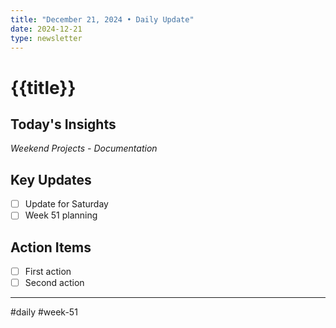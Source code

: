 ```yaml
---
title: "December 21, 2024 • Daily Update"
date: 2024-12-21
type: newsletter
---
```

# {{title}}

## Today's Insights
*Weekend Projects - Documentation*

## Key Updates
- [ ] Update for Saturday
- [ ] Week 51 planning

## Action Items
- [ ] First action
- [ ] Second action

---
#daily #week-51